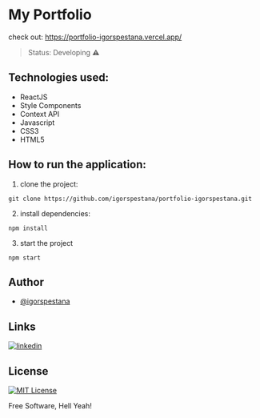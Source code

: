 # My Portfolio
check out: https://portfolio-igorspestana.vercel.app/


> Status: Developing ⚠️ 

## Technologies used:

- ReactJS
- Style Components
- Context API
- Javascript
- CSS3
- HTML5

## How to run the application:

1) clone the project: 
```
git clone https://github.com/igorspestana/portfolio-igorspestana.git
```
2) install dependencies:
```
npm install
```
3) start the project
```
npm start
```

## Author

- [@igorspestana](https://github.com/igorspestana)


## Links
[![linkedin](https://img.shields.io/badge/linkedin-0A66C2?style=for-the-badge&logo=linkedin&logoColor=white)](https://www.linkedin.com/in/igorspestana/)


## License

[![MIT License](https://img.shields.io/badge/License-MIT-green.svg)](https://choosealicense.com/licenses/mit/)

Free Software, Hell Yeah!
